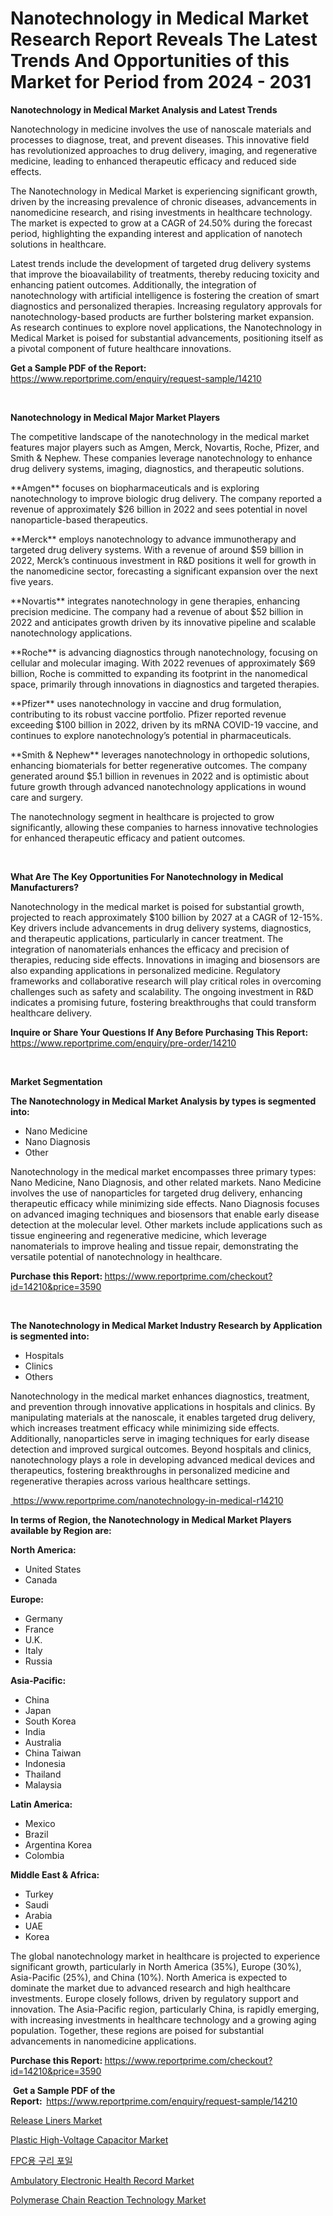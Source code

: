<p><h1>Nanotechnology in Medical Market Research Report Reveals The Latest Trends And Opportunities of this Market for Period from 2024 - 2031</h1></p><p><strong>Nanotechnology in Medical Market Analysis and Latest Trends</strong></p>
<p><p>Nanotechnology in medicine involves the use of nanoscale materials and processes to diagnose, treat, and prevent diseases. This innovative field has revolutionized approaches to drug delivery, imaging, and regenerative medicine, leading to enhanced therapeutic efficacy and reduced side effects.</p><p>The Nanotechnology in Medical Market is experiencing significant growth, driven by the increasing prevalence of chronic diseases, advancements in nanomedicine research, and rising investments in healthcare technology. The market is expected to grow at a CAGR of 24.50% during the forecast period, highlighting the expanding interest and application of nanotech solutions in healthcare.</p><p>Latest trends include the development of targeted drug delivery systems that improve the bioavailability of treatments, thereby reducing toxicity and enhancing patient outcomes. Additionally, the integration of nanotechnology with artificial intelligence is fostering the creation of smart diagnostics and personalized therapies. Increasing regulatory approvals for nanotechnology-based products are further bolstering market expansion. As research continues to explore novel applications, the Nanotechnology in Medical Market is poised for substantial advancements, positioning itself as a pivotal component of future healthcare innovations.</p></p>
<p><strong>Get a Sample PDF of the Report:&nbsp;</strong> <a href="https://www.reportprime.com/enquiry/request-sample/14210">https://www.reportprime.com/enquiry/request-sample/14210</a></p>
<p>&nbsp;</p>
<p><strong>Nanotechnology in Medical Major Market Players</strong></p>
<p><p>The competitive landscape of the nanotechnology in the medical market features major players such as Amgen, Merck, Novartis, Roche, Pfizer, and Smith & Nephew. These companies leverage nanotechnology to enhance drug delivery systems, imaging, diagnostics, and therapeutic solutions.</p><p>**Amgen** focuses on biopharmaceuticals and is exploring nanotechnology to improve biologic drug delivery. The company reported a revenue of approximately $26 billion in 2022 and sees potential in novel nanoparticle-based therapeutics.</p><p>**Merck** employs nanotechnology to advance immunotherapy and targeted drug delivery systems. With a revenue of around $59 billion in 2022, Merck’s continuous investment in R&D positions it well for growth in the nanomedicine sector, forecasting a significant expansion over the next five years.</p><p>**Novartis** integrates nanotechnology in gene therapies, enhancing precision medicine. The company had a revenue of about $52 billion in 2022 and anticipates growth driven by its innovative pipeline and scalable nanotechnology applications.</p><p>**Roche** is advancing diagnostics through nanotechnology, focusing on cellular and molecular imaging. With 2022 revenues of approximately $69 billion, Roche is committed to expanding its footprint in the nanomedical space, primarily through innovations in diagnostics and targeted therapies.</p><p>**Pfizer** uses nanotechnology in vaccine and drug formulation, contributing to its robust vaccine portfolio. Pfizer reported revenue exceeding $100 billion in 2022, driven by its mRNA COVID-19 vaccine, and continues to explore nanotechnology’s potential in pharmaceuticals.</p><p>**Smith & Nephew** leverages nanotechnology in orthopedic solutions, enhancing biomaterials for better regenerative outcomes. The company generated around $5.1 billion in revenues in 2022 and is optimistic about future growth through advanced nanotechnology applications in wound care and surgery.</p><p>The nanotechnology segment in healthcare is projected to grow significantly, allowing these companies to harness innovative technologies for enhanced therapeutic efficacy and patient outcomes.</p></p>
<p>&nbsp;</p>
<p><strong>What Are The Key Opportunities For Nanotechnology in Medical Manufacturers?</strong></p>
<p><p>Nanotechnology in the medical market is poised for substantial growth, projected to reach approximately $100 billion by 2027 at a CAGR of 12-15%. Key drivers include advancements in drug delivery systems, diagnostics, and therapeutic applications, particularly in cancer treatment. The integration of nanomaterials enhances the efficacy and precision of therapies, reducing side effects. Innovations in imaging and biosensors are also expanding applications in personalized medicine. Regulatory frameworks and collaborative research will play critical roles in overcoming challenges such as safety and scalability. The ongoing investment in R&D indicates a promising future, fostering breakthroughs that could transform healthcare delivery.</p></p>
<p><strong>Inquire or Share Your Questions If Any Before Purchasing This Report:</strong> <a href="https://www.reportprime.com/enquiry/pre-order/14210">https://www.reportprime.com/enquiry/pre-order/14210</a></p>
<p>&nbsp;</p>
<p><strong>Market Segmentation</strong></p>
<p><strong>The Nanotechnology in Medical Market Analysis by types is segmented into:</strong></p>
<p><ul><li>Nano Medicine</li><li>Nano Diagnosis</li><li>Other</li></ul></p>
<p><p>Nanotechnology in the medical market encompasses three primary types: Nano Medicine, Nano Diagnosis, and other related markets. Nano Medicine involves the use of nanoparticles for targeted drug delivery, enhancing therapeutic efficacy while minimizing side effects. Nano Diagnosis focuses on advanced imaging techniques and biosensors that enable early disease detection at the molecular level. Other markets include applications such as tissue engineering and regenerative medicine, which leverage nanomaterials to improve healing and tissue repair, demonstrating the versatile potential of nanotechnology in healthcare.</p></p>
<p><strong>Purchase this Report:&nbsp;</strong><a href="https://www.reportprime.com/checkout?id=14210&price=3590">https://www.reportprime.com/checkout?id=14210&price=3590</a></p>
<p>&nbsp;</p>
<p><strong>The Nanotechnology in Medical Market Industry Research by Application is segmented into:</strong></p>
<p><ul><li>Hospitals</li><li>Clinics</li><li>Others</li></ul></p>
<p><p>Nanotechnology in the medical market enhances diagnostics, treatment, and prevention through innovative applications in hospitals and clinics. By manipulating materials at the nanoscale, it enables targeted drug delivery, which increases treatment efficacy while minimizing side effects. Additionally, nanoparticles serve in imaging techniques for early disease detection and improved surgical outcomes. Beyond hospitals and clinics, nanotechnology plays a role in developing advanced medical devices and therapeutics, fostering breakthroughs in personalized medicine and regenerative therapies across various healthcare settings.</p></p>
<p><a href="https://www.reportprime.com/nanotechnology-in-medical-r14210">&nbsp;https://www.reportprime.com/nanotechnology-in-medical-r14210</a></p>
<p><strong>In terms of Region, the Nanotechnology in Medical Market Players available by Region are:</strong></p>
<p>
    <p> <strong> North America: </strong>
        <ul>
            <li>United States</li>
            <li>Canada</li>
        </ul>
        </p> 
    <p> <strong> Europe: </strong>
        <ul>
            <li>Germany</li>
            <li>France</li>
            <li>U.K.</li>
            <li>Italy</li>
            <li>Russia</li>
        </ul>
        </p> 
    <p> <strong> Asia-Pacific: </strong>
        <ul>
            <li>China</li>
            <li>Japan</li>
            <li>South Korea</li>
            <li>India</li>
            <li>Australia</li>
            <li>China Taiwan</li>
            <li>Indonesia</li>
            <li>Thailand</li>
            <li>Malaysia</li>
        </ul>
        </p> 
    <p> <strong> Latin America: </strong>
        <ul>
            <li>Mexico</li>
            <li>Brazil</li>
            <li>Argentina Korea</li>
            <li>Colombia</li>
        </ul>
        </p> 
    <p> <strong> Middle East & Africa: </strong>
        <ul>
            <li>Turkey</li>
            <li>Saudi</li>
            <li>Arabia</li>
            <li>UAE</li>
            <li>Korea</li>
        </ul>
    </p>
    </p>
<p><p>The global nanotechnology market in healthcare is projected to experience significant growth, particularly in North America (35%), Europe (30%), Asia-Pacific (25%), and China (10%). North America is expected to dominate the market due to advanced research and high healthcare investments. Europe closely follows, driven by regulatory support and innovation. The Asia-Pacific region, particularly China, is rapidly emerging, with increasing investments in healthcare technology and a growing aging population. Together, these regions are poised for substantial advancements in nanomedicine applications.</p></p>
<p><strong>Purchase this Report: </strong><a href="https://www.reportprime.com/checkout?id=14210&price=3590">https://www.reportprime.com/checkout?id=14210&price=3590</a></p>
<p>&nbsp;<strong>Get a Sample PDF of the Report:&nbsp;&nbsp;</strong><a href="https://www.reportprime.com/enquiry/request-sample/14210">https://www.reportprime.com/enquiry/request-sample/14210</a></p>
<p><strong></strong></p>
<p><p><a href="https://www.linkedin.com/pulse/release-liners-market-outlook-complete-industry-analysis-gnhge?trackingId=AYlYDmqATKGJVMJCpxDdDg%3D%3D">Release Liners Market</a></p><p><a href="https://medium.com/@nettieboyle39/the-global-plastic-high-voltage-capacitor-market-is-at-the-forefront-of-innovation-driving-rapid-3a7ec7dcf40d">Plastic High-Voltage Capacitor Market</a></p><p><a href="https://medium.com/@feliciasummers98/copper-foils-for-fpc-market-%EC%9D%98-%EA%B8%80%EB%A1%9C%EB%B2%8C-%EC%8B%9C%EC%9E%A5-%EA%B0%9C%EC%9A%94%EB%8A%94-%EC%A0%84-%EC%84%B8%EA%B3%84-%EB%B0%8F-%EC%A3%BC%EC%9A%94-%EC%8B%9C%EC%9E%A5%EC%9D%98-%EC%82%B0%EC%97%85%EC%97%90-%EC%98%81%ED%96%A5%EC%9D%84-%EB%AF%B8%EC%B9%98%EB%8A%94-%EC%A3%BC%EC%9A%94-%ED%8A%B8%EB%A0%8C%EB%93%9C%EC%97%90-%EB%8C%80%ED%95%9C-%EB%8F%85%ED%8A%B9%ED%95%9C-%EA%B4%80%EC%A0%90%EC%9D%84-%EC%A0%9C%EA%B3%B5%ED%95%A9%EB%8B%88%EB%8B%A4-f4ff14f6b8e9">FPC용 구리 포일</a></p><p><a href="https://issuu.com/reportprime-2/docs/ambulatory-electronic-health-record_e21094fe6560d4">Ambulatory Electronic Health Record Market</a></p><p><a href="https://github.com/bmorecock/Market-Research-Report-List-5/blob/main/polymerase-chain-reaction-technology-market.md">Polymerase Chain Reaction Technology Market</a></p></p>